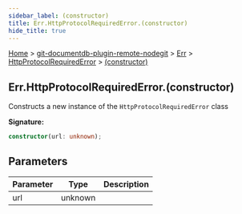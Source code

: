 ```yaml
---
sidebar_label: (constructor)
title: Err.HttpProtocolRequiredError.(constructor)
hide_title: true
---
```


[Home](./index.md) &gt; [git-documentdb-plugin-remote-nodegit](./git-documentdb-plugin-remote-nodegit.md) &gt; [Err](./git-documentdb-plugin-remote-nodegit.err.md) &gt; [HttpProtocolRequiredError](./git-documentdb-plugin-remote-nodegit.err.httpprotocolrequirederror.md) &gt; [(constructor)](./git-documentdb-plugin-remote-nodegit.err.httpprotocolrequirederror._constructor_.md)

## Err.HttpProtocolRequiredError.(constructor)

Constructs a new instance of the `HttpProtocolRequiredError` class

<b>Signature:</b>

```typescript
constructor(url: unknown);
```

## Parameters

|  Parameter | Type | Description |
|  --- | --- | --- |
|  url | unknown |  |

